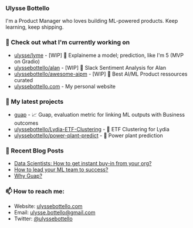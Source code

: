 ### Ulysse Bottello

I'm a Product Manager who loves building ML-powered products. Keep learning, keep shipping.

### 👷 Check out what I'm currently working on

- [ulysse/lyme](https://huggingface.co/spaces/ulysse/lyme/tree/main) - [WIP] 🤗 Explaineme a model; prediction, like I'm 5 (MVP on Gradio)
- [ulyssebottello/alan](https://github.com/ulyssebottello/Alan) - [WIP] 💖 Slack Sentiment Analysis for Alan
- [ulyssebottello/awesome-aipm](https://github.com/ulyssebottello/awesome-aipm) - [WIP] 🧰 Best AI/ML Product ressources curated
- [ulyssebottello.com](https://ulyssebottello.com/) - My personal website



### 🌱 My latest projects

- [guap](https://github.com/guap-ml/guap) - 📈 Guap, evaluation metric for linking ML outputs with Business outcomes
- [ulyssebottello/Lydia-ETF-Clustering](https://github.com/ulyssebottello/Lydia-ETF-Clustering) - 💸 ETF Clustering for Lydia
- [ulyssebottello/power-plant-predict](https://github.com/ulyssebottello/power-plant-predict) - 🌱 Power plant prediction



### 📰 Recent Blog Posts

- [Data Scientists: How to get instant buy-in from your org?](https://ulyssebottello.com/get-buy-in-from-org/)
- [How to lead your ML team to success?](https://ulyssebottello.com/how-to-lead-your-ml-team-to-success/)
- [Why Guap?](https://ulyssebottello.com/why-guap/)

### 📫 How to reach me:

- Website: [ulyssebottello.com](https://ulyssebottello.com/)
- Email: [ulysse.bottello@gmail.com](mailto:ulysse.bottello@gmail.com)
- Twitter: [@ulyssebottello](https://twitter.com/ulyssebottello)
